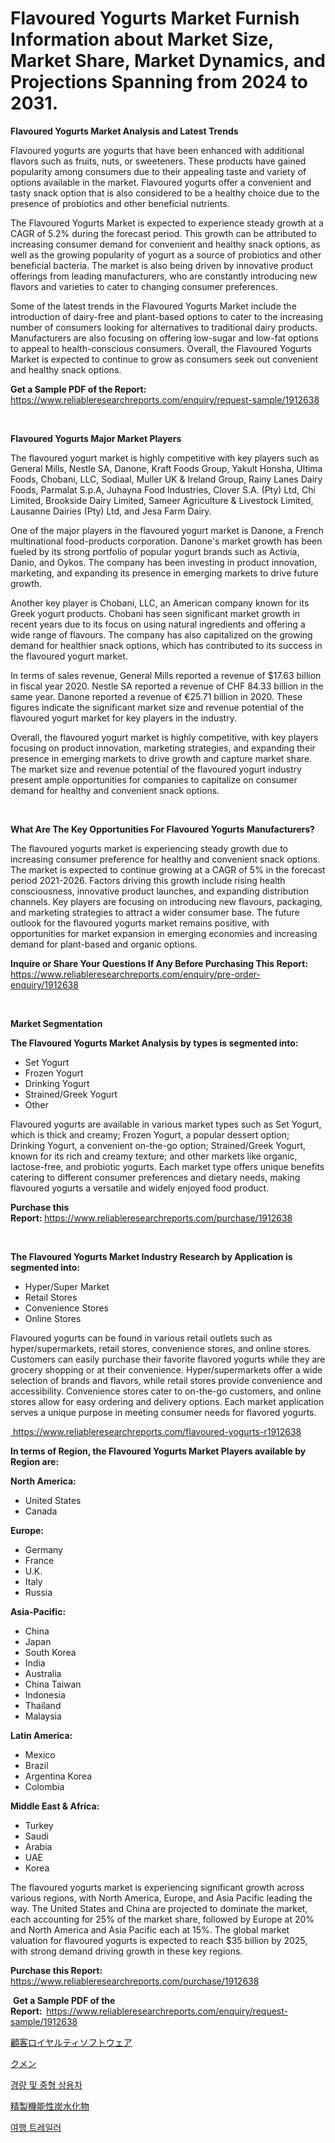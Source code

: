 <p><h1>Flavoured Yogurts Market Furnish Information about Market Size, Market Share, Market Dynamics, and Projections Spanning from 2024 to 2031.</h1></p><p><strong>Flavoured Yogurts Market Analysis and Latest Trends</strong></p>
<p><p>Flavoured yogurts are yogurts that have been enhanced with additional flavors such as fruits, nuts, or sweeteners. These products have gained popularity among consumers due to their appealing taste and variety of options available in the market. Flavoured yogurts offer a convenient and tasty snack option that is also considered to be a healthy choice due to the presence of probiotics and other beneficial nutrients.</p><p>The Flavoured Yogurts Market is expected to experience steady growth at a CAGR of 5.2% during the forecast period. This growth can be attributed to increasing consumer demand for convenient and healthy snack options, as well as the growing popularity of yogurt as a source of probiotics and other beneficial bacteria. The market is also being driven by innovative product offerings from leading manufacturers, who are constantly introducing new flavors and varieties to cater to changing consumer preferences.</p><p>Some of the latest trends in the Flavoured Yogurts Market include the introduction of dairy-free and plant-based options to cater to the increasing number of consumers looking for alternatives to traditional dairy products. Manufacturers are also focusing on offering low-sugar and low-fat options to appeal to health-conscious consumers. Overall, the Flavoured Yogurts Market is expected to continue to grow as consumers seek out convenient and healthy snack options.</p></p>
<p><strong>Get a Sample PDF of the Report:&nbsp;</strong> <a href="https://www.reliableresearchreports.com/enquiry/request-sample/1912638">https://www.reliableresearchreports.com/enquiry/request-sample/1912638</a></p>
<p>&nbsp;</p>
<p><strong>Flavoured Yogurts Major Market Players</strong></p>
<p><p>The flavoured yogurt market is highly competitive with key players such as General Mills, Nestle SA, Danone, Kraft Foods Group, Yakult Honsha, Ultima Foods, Chobani, LLC, Sodiaal, Muller UK & Ireland Group, Rainy Lanes Dairy Foods, Parmalat S.p.A, Juhayna Food Industries, Clover S.A. (Pty) Ltd, Chi Limited, Brookside Dairy Limited, Sameer Agriculture & Livestock Limited, Lausanne Dairies (Pty) Ltd, and Jesa Farm Dairy. </p><p>One of the major players in the flavoured yogurt market is Danone, a French multinational food-products corporation. Danone's market growth has been fueled by its strong portfolio of popular yogurt brands such as Activia, Danio, and Oykos. The company has been investing in product innovation, marketing, and expanding its presence in emerging markets to drive future growth.</p><p>Another key player is Chobani, LLC, an American company known for its Greek yogurt products. Chobani has seen significant market growth in recent years due to its focus on using natural ingredients and offering a wide range of flavours. The company has also capitalized on the growing demand for healthier snack options, which has contributed to its success in the flavoured yogurt market.</p><p>In terms of sales revenue, General Mills reported a revenue of $17.63 billion in fiscal year 2020. Nestle SA reported a revenue of CHF 84.33 billion in the same year. Danone reported a revenue of €25.71 billion in 2020. These figures indicate the significant market size and revenue potential of the flavoured yogurt market for key players in the industry. </p><p>Overall, the flavoured yogurt market is highly competitive, with key players focusing on product innovation, marketing strategies, and expanding their presence in emerging markets to drive growth and capture market share. The market size and revenue potential of the flavoured yogurt industry present ample opportunities for companies to capitalize on consumer demand for healthy and convenient snack options.</p></p>
<p>&nbsp;</p>
<p><strong>What Are The Key Opportunities For Flavoured Yogurts Manufacturers?</strong></p>
<p><p>The flavoured yogurts market is experiencing steady growth due to increasing consumer preference for healthy and convenient snack options. The market is expected to continue growing at a CAGR of 5% in the forecast period 2021-2026. Factors driving this growth include rising health consciousness, innovative product launches, and expanding distribution channels. Key players are focusing on introducing new flavours, packaging, and marketing strategies to attract a wider consumer base. The future outlook for the flavoured yogurts market remains positive, with opportunities for market expansion in emerging economies and increasing demand for plant-based and organic options.</p></p>
<p><strong>Inquire or Share Your Questions If Any Before Purchasing This Report:</strong> <a href="https://www.reliableresearchreports.com/enquiry/pre-order-enquiry/1912638">https://www.reliableresearchreports.com/enquiry/pre-order-enquiry/1912638</a></p>
<p>&nbsp;</p>
<p><strong>Market Segmentation</strong></p>
<p><strong>The Flavoured Yogurts Market Analysis by types is segmented into:</strong></p>
<p><ul><li>Set Yogurt</li><li>Frozen Yogurt</li><li>Drinking Yogurt</li><li>Strained/Greek Yogurt</li><li>Other</li></ul></p>
<p><p>Flavoured yogurts are available in various market types such as Set Yogurt, which is thick and creamy; Frozen Yogurt, a popular dessert option; Drinking Yogurt, a convenient on-the-go option; Strained/Greek Yogurt, known for its rich and creamy texture; and other markets like organic, lactose-free, and probiotic yogurts. Each market type offers unique benefits catering to different consumer preferences and dietary needs, making flavoured yogurts a versatile and widely enjoyed food product.</p></p>
<p><strong>Purchase this Report:&nbsp;</strong><a href="https://www.reliableresearchreports.com/purchase/1912638">https://www.reliableresearchreports.com/purchase/1912638</a></p>
<p>&nbsp;</p>
<p><strong>The Flavoured Yogurts Market Industry Research by Application is segmented into:</strong></p>
<p><ul><li>Hyper/Super Market</li><li>Retail Stores</li><li>Convenience Stores</li><li>Online Stores</li></ul></p>
<p><p>Flavoured yogurts can be found in various retail outlets such as hyper/supermarkets, retail stores, convenience stores, and online stores. Customers can easily purchase their favorite flavored yogurts while they are grocery shopping or at their convenience. Hyper/supermarkets offer a wide selection of brands and flavors, while retail stores provide convenience and accessibility. Convenience stores cater to on-the-go customers, and online stores allow for easy ordering and delivery options. Each market application serves a unique purpose in meeting consumer needs for flavored yogurts.</p></p>
<p><a href="https://www.reliableresearchreports.com/flavoured-yogurts-r1912638">&nbsp;https://www.reliableresearchreports.com/flavoured-yogurts-r1912638</a></p>
<p><strong>In terms of Region, the Flavoured Yogurts Market Players available by Region are:</strong></p>
<p>
    <p> <strong> North America: </strong>
        <ul>
            <li>United States</li>
            <li>Canada</li>
        </ul>
        </p> 
    <p> <strong> Europe: </strong>
        <ul>
            <li>Germany</li>
            <li>France</li>
            <li>U.K.</li>
            <li>Italy</li>
            <li>Russia</li>
        </ul>
        </p> 
    <p> <strong> Asia-Pacific: </strong>
        <ul>
            <li>China</li>
            <li>Japan</li>
            <li>South Korea</li>
            <li>India</li>
            <li>Australia</li>
            <li>China Taiwan</li>
            <li>Indonesia</li>
            <li>Thailand</li>
            <li>Malaysia</li>
        </ul>
        </p> 
    <p> <strong> Latin America: </strong>
        <ul>
            <li>Mexico</li>
            <li>Brazil</li>
            <li>Argentina Korea</li>
            <li>Colombia</li>
        </ul>
        </p> 
    <p> <strong> Middle East & Africa: </strong>
        <ul>
            <li>Turkey</li>
            <li>Saudi</li>
            <li>Arabia</li>
            <li>UAE</li>
            <li>Korea</li>
        </ul>
    </p>
    </p>
<p><p>The flavoured yogurts market is experiencing significant growth across various regions, with North America, Europe, and Asia Pacific leading the way. The United States and China are projected to dominate the market, each accounting for 25% of the market share, followed by Europe at 20% and North America and Asia Pacific each at 15%. The global market valuation for flavoured yogurts is expected to reach $35 billion by 2025, with strong demand driving growth in these key regions.</p></p>
<p><strong>Purchase this Report: </strong><a href="https://www.reliableresearchreports.com/purchase/1912638">https://www.reliableresearchreports.com/purchase/1912638</a></p>
<p>&nbsp;<strong>Get a Sample PDF of the Report:&nbsp;&nbsp;</strong><a href="https://www.reliableresearchreports.com/enquiry/request-sample/1912638">https://www.reliableresearchreports.com/enquiry/request-sample/1912638</a></p>
<p><strong></strong></p>
<p><p><a href="https://medium.com/@camerondowd204/%E3%81%8A%E5%AE%A2%E6%A7%98%E3%81%AE%E5%BF%A0%E8%AA%A0%E5%BF%83%E3%82%BD%E3%83%95%E3%83%88%E3%82%A6%E3%82%A7%E3%82%A2%E5%B8%82%E5%A0%B4%E3%81%AE%E3%83%88%E3%83%AC%E3%83%B3%E3%83%89%E3%81%A8%E5%B8%82%E5%A0%B4%E5%88%86%E6%9E%90%E3%81%AF-2024%E5%B9%B4%E3%81%8B%E3%82%892031%E5%B9%B4%E3%81%BE%E3%81%A7%E3%81%AE%E6%9C%9F%E9%96%93%E3%81%AB%E4%BA%88%E6%B8%AC%E3%81%95%E3%82%8C%E3%81%A6%E3%81%84%E3%81%BE%E3%81%99-5193ece0ba38">顧客ロイヤルティソフトウェア</a></p><p><a href="https://medium.com/@brittanyvon2023/%E3%82%AF%E3%83%A1%E3%83%B3%E5%B8%82%E5%A0%B4%E3%81%AE%E5%88%86%E6%9E%90-%E3%82%B0%E3%83%AD%E3%83%BC%E3%83%90%E3%83%AB%E7%94%A3%E6%A5%AD%E3%81%AE%E5%B1%95%E6%9C%9B%E3%81%A8%E4%BA%88%E6%B8%AC-2024%E5%B9%B4%E3%81%8B%E3%82%892031%E5%B9%B4-5340ad948a7e">クメン</a></p><p><a href="https://medium.com/@porterhntz2023/%EA%B0%80%EB%B2%BC%EC%9A%B4-%EB%B0%8F-%EC%A4%91%ED%98%95-%EC%83%81%EC%9A%A9-%EC%B0%A8%EB%9F%89-%EC%8B%9C%EC%9E%A5%EC%9D%80-%EC%8B%9C%EC%9E%A5-%EC%A0%90%EC%9C%A0%EC%9C%A8-%EC%8B%9C%EC%9E%A5-%EB%8F%99%ED%96%A5-%EB%B0%8F-%EC%8B%9C%EC%9E%A5-%EC%84%B1%EC%9E%A5%EC%97%90-%EA%B4%80%ED%95%9C-%EC%A0%95%EB%B3%B4%EB%A5%BC-%EC%A0%9C%EA%B3%B5%ED%95%A9%EB%8B%88%EB%8B%A4-4b5daa506498">경량 및 중형 상용차</a></p><p><a href="https://github.com/RodHoppe07/Market-Research-Report-List-1/blob/main/406957219173.md">精製機能性炭水化物</a></p><p><a href="https://medium.com/@guyeichert86/%EC%97%AC%ED%96%89-%ED%8A%B8%EB%A0%88%EC%9D%BC%EB%9F%AC-%EC%8B%9C%EC%9E%A5-%EC%8B%9C%EC%9E%A5-%EC%A0%90%EC%9C%A0%EC%9C%A8-%EC%8B%9C%EC%9E%A5-%EB%8F%99%ED%96%A5-%EB%B0%8F-%EB%AF%B8%EB%9E%98-%EC%84%B1%EC%9E%A5-%ED%83%90%ED%97%98-0e6058a62e9c">여행 트레일러</a></p></p>